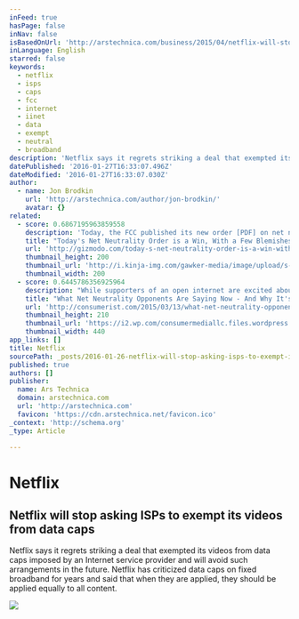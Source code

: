 ```yaml
---
inFeed: true
hasPage: false
inNav: false
isBasedOnUrl: 'http://arstechnica.com/business/2015/04/netflix-will-stop-asking-isps-to-exempt-its-videos-from-data-caps/'
inLanguage: English
starred: false
keywords:
  - netflix
  - isps
  - caps
  - fcc
  - internet
  - iinet
  - data
  - exempt
  - neutral
  - broadband
description: 'Netflix says it regrets striking a deal that exempted its videos from data caps imposed by an Internet service provider and will avoid such arrangements in the future. Netflix has criticized data caps on fixed broadband for years and said that when they are applied, they should be applied equally to all content.'
datePublished: '2016-01-27T16:33:07.496Z'
dateModified: '2016-01-27T16:33:07.030Z'
author:
  - name: Jon Brodkin
    url: 'http://arstechnica.com/author/jon-brodkin/'
    avatar: {}
related:
  - score: 0.6867195963859558
    description: 'Today, the FCC published its new order [PDF] on net neutrality. As promised, the rules start by putting net neutrality on the right legal footing, which means they have a much stronger chance of surviving the inevitable legal challenge.'
    title: "Today's Net Neutrality Order is a Win, With a Few Blemishes"
    url: 'http://gizmodo.com/today-s-net-neutrality-order-is-a-win-with-a-few-blemi-1691207442'
    thumbnail_height: 200
    thumbnail_url: 'http://i.kinja-img.com/gawker-media/image/upload/s--lvcdH7DK--/c_fill,fl_progressive,g_center,h_200,q_80,w_200/192oz0axwioi4png.png'
    thumbnail_width: 200
  - score: 0.6445786356925964
    description: "While supporters of an open internet are excited about the FCC's recent net neutrality ruling, some folks in the telecom and ISP world are a whole lot less happy."
    title: "What Net Neutrality Opponents Are Saying Now - And Why It's A Lot Of Hot Air"
    url: 'http://consumerist.com/2015/03/13/what-net-neutrality-opponents-are-saying-now-and-why-its-a-lot-of-hot-air/'
    thumbnail_height: 210
    thumbnail_url: 'https://i2.wp.com/consumermediallc.files.wordpress.com/2015/02/americasinternet.png?fit=440%2C330'
    thumbnail_width: 440
app_links: []
title: Netflix
sourcePath: _posts/2016-01-26-netflix-will-stop-asking-isps-to-exempt-its-videos-from-data.md
published: true
authors: []
publisher:
  name: Ars Technica
  domain: arstechnica.com
  url: 'http://arstechnica.com'
  favicon: 'https://cdn.arstechnica.net/favicon.ico'
_context: 'http://schema.org'
_type: Article

---
```

# Netflix

<article style=""><h1>Netflix will stop asking ISPs to exempt its videos from data caps</h1><p>Netflix says it regrets striking a deal that exempted its videos from data caps imposed by an Internet service provider and will avoid such arrangements in the future. Netflix has criticized data caps on fixed broadband for years and said that when they are applied, they should be applied equally to all content.</p><img src="http://cdn.arstechnica.net/wp-content/uploads/2014/07/netflix-logo-640x360.png" /></article>